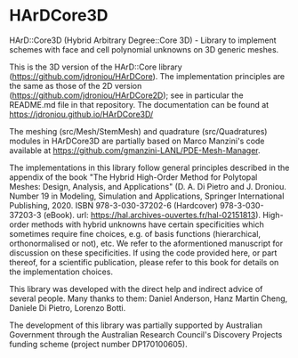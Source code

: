 # HArDCore3D
HArD::Core3D (Hybrid Arbitrary Degree::Core 3D) - Library to implement schemes with face and cell polynomial unknowns on 3D generic meshes.

This is the 3D version of the HArD::Core library (https://github.com/jdroniou/HArDCore). The implementation principles are the same as those of the 2D version (https://github.com/jdroniou/HArDCore2D); see in particular the README.md file in that repository. The documentation can be found at https://jdroniou.github.io/HArDCore3D/

The meshing (src/Mesh/StemMesh) and quadrature (src/Quadratures) modules in HArDCore3D are partially based on Marco Manzini's code available at https://github.com/gmanzini-LANL/PDE-Mesh-Manager.

The implementations in this library follow general principles described in the appendix of the book "The Hybrid High-Order Method for Polytopal Meshes: Design, Analysis, and Applications" (D. A. Di Pietro and J. Droniou. Number 19 in Modeling, Simulation and Applications, Springer International Publishing, 2020. ISBN 978-3-030-37202-6 (Hardcover) 978-3-030-37203-3 (eBook). url: https://hal.archives-ouvertes.fr/hal-02151813). High-order methods with hybrid unknowns have certain specificities which sometimes require fine choices, e.g. of basis functions (hierarchical, orthonormalised or not), etc. We refer to the aformentioned manuscript for discussion on these specificities. If using the code provided here, or part thereof, for a scientific publication, please refer to this book for details on the implementation choices.

This library was developed with the direct help and indirect advice of several people. Many thanks to them: Daniel Anderson, Hanz Martin Cheng, Daniele Di Pietro, Lorenzo Botti.

The development of this library was partially supported by Australian Government through the Australian Research Council's Discovery Projects funding scheme (project number DP170100605).
